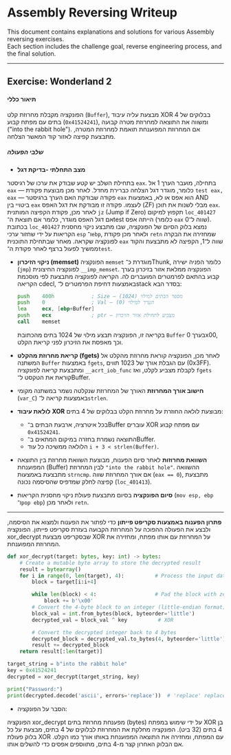 # Assembly Reversing Writeup

This document contains explanations and solutions for various Assembly reversing exercises.  
Each section includes the challenge goal, reverse engineering process, and the final solution.

---
## Exercise: Wonderland 2

#### תיאור כללי

הפונקציה מקבלת מחרוזת קלט (`Buffer`), מבצעת עליה עיבוד XOR בבלוקים של 4 בתים עם מפתח קבוע (`0x41524241`), ומשווה את התוצאה למחרוזת מטרה קבועה ("into the rabbit hole").
אם המחרוזת המפוענחת תואמת למחרוזת המטרה, מתבצעת קפיצה לאזור קוד המאשר הצלחה.


##### שלבי הפעולה

* **מצב התחלתי -בדיקת דגל**
  
בתחילת השלב יש קטע שבודק את ערכו של רגיסטר `eax`. בתחילה, מועבר הערך 1 אל `eax` — כלומר, מוגדר דגל הצלחה כברירת מחדל.
לאחר מכן מבוצעת פקודת `test eax, eax` — פקודה שבודקת האם הערך ברגיסטר `eax` הוא אפס או לא, באמצעות AND ביטויי בין `eax` לעצמו. פקודה זו מבודקת את דגל האפס (ZF) מבלי לשנות את תוכן `eax`.
לאחר מכן, פקודת הקפיצה המותנית `jz` (Jump if Zero) תקפוץ למיקום `loc_401427` אם דגל האפס מוגדר, כלומר אם תוצאת ה־test הייתה אפס (כלומר `eax` שווה ל־0). בכתובת `loc_401427` נמצא בלוק הסיום של הפונקציה, שבו מתבצע ניקוי מחסנית הקריאות על ידי שחזור ערכי `esp` ו־`ebp`, ולאחר מכן פקודת `retn` שמחזירה את הבקרה לפונקציה שקראה.
מאחר שבתחילת התוכנית `eax` שווה ל־1, הקפיצה לא מתבצעת והקוד ממשיך לפעול ברצף לאחר פקודת ה־`test`.

* **ניקוי הזיכרון (memset)**
  הפונקציה `memset` מוגדרת כ־Thunk, כלומר הפניה ישירה (`jmp`) לפונקציה החיצונית `__imp_memset`. הפונקציה ממלאת אזור בזיכרון בערך קבוע בהתאם לפרמטרים המועברים לה.
  הקריאה לפונקציה מתבצעת לפי מוסכמת הקריאה cdecl, באמצעות דחיפת הפרמטרים ל־stack בסדר הבא:

  ```asm
  push    400h            ; Size – מספר הבתים למילוי (1024)
  push    0               ; Val – הערך למילוי (0)
  lea     ecx, [ebp+Buffer]
  push    ecx             ; ptr – מצביע לתחילת אזור הזיכרון
  call    memset
  ```

  בקריאה זו, הפונקציה תבצע מילוי של 1024 בתים מהכתובת `Buffer` בערך 0x00, וכך מאפסת את הזיכרון לפני קריאת הקלט.

* **קריאת מחרוזת מהקלט (fgets)**
  לאחר מכן, הפונקציה קוראת מחרוזת מהקלט אל המשתנה `Buffer` באמצעות `fgets`, עם הגבלת אורך של 1023 תווים (0x3FF).
  ומתבצעת קריאה לפונקציה `__acrt_iob_func` לקבלת מצביע לקלט, ואז `fgets` קוראת את הטקסט ל־Buffer.

* **חישוב אורך המחרוזת**
  האורך של המחרוזת שנקלטה נשמר במשתנה מקומי (`var_C`) באמצעות קריאה ל־`strlen`.

* **לולאת עיבוד XOR**
  מבוצעת לולאה החוזרת על מחרוזת הקלט בבלוקים של 4 בתים:

  * בכל איטרציה, ארבעת הבתים ב־Buffer עוברים XOR עם מפתח קבוע `0x41524241`.
  * התוצאה נשמרת בחזרה במיקום המתאים ב־Buffer.
  * הלולאה ממשיכה כל עוד `i + 3 < strlen(Buffer)`.

* **השוואת מחרוזות**
  לאחר סיום הפענוח, מבוצעת השוואת מחרוזת בין התוצאה המפוענחת (Buffer) לבין המחרוזת `"into the rabbit hole"`.
  ההשוואה מתבצעת באמצעות `strncmp`.
  אם אורך המחרוזת שווה (`eax == 0`), מתבצעת קפיצה לחלק שמדפיס שהסיסמה נכונה (`loc_401413`).

* **סיום הפונקציה**
  בסיום מתבצעת פעולת ניקוי מחסנית הקריאות (`mov esp, ebp` ו־`pop ebp`) ולאחר מכן `retn`.
---
**פתרון הפענוח באמצעות סקריפט פייתון**
כדי לפתור את הפענוח ולמצוא את הסיסמה, ולבצע את הפעולה ההפוכה על המחרוזת הקבועה בעזרת סקריפט פייתון.
הפונקציה xor_decrypt שבסקריפט מבצעת XOR על המחרוזת עם אותו מפתח, ומחזירה את המחרוזת המפוענחת.
```python
def xor_decrypt(target: bytes, key: int) -> bytes:
    # Create a mutable byte array to store the decrypted result
    result = bytearray()
    for i in range(0, len(target), 4):          # Process the input data in 4-byte blocks
        block = target[i:i+4]

        while len(block) < 4:                   # Pad the block with zeros if it's less than 4 bytes
            block += b'\x00'
        # Convert the 4-byte block to an integer (little-endian format)
        block_val = int.from_bytes(block, byteorder='little')
        decrypted_val = block_val ^ key          # XOR

        # Convert the decrypted integer back to 4 bytes
        decrypted_block = decrypted_val.to_bytes(4, byteorder='little')
        result += decrypted_block
    return result[:len(target)]

target_string = b"into the rabbit hole"
key = 0x41524241  
decrypted = xor_decrypt(target_string, key)

print("Password:")
print(decrypted.decode('ascii', errors='replace'))  # 'replace' replaces invalid bytes with '?'
```
* הסבר על הפונקציה:

הפונקציה xor_decrypt מפענחת מחרוזת בתים (bytes) על ידי שימוש במפתח XOR בן 4 בתים (32 ביט).
הפונקציה מחלקת את המחרוזת לבלוקים של 4 בתים, מבצעת על כל בלוק פעולת XOR עם המפתח, ומחזירה את התוצאה המפוענחת באותו אורך כמו הקלט.
אם הבלוק האחרון קצר מ-4 בתים, מתווספים אפסים כדי להשלים אותו.


